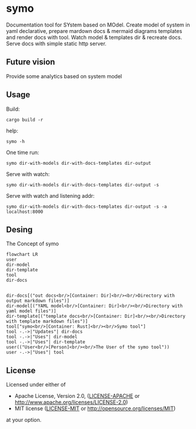 <!-- DO NOT EDIT; Autogenerated -->

# symo

Documentation tool for SYstem based on MOdel. Create model of system in yaml
declarative, prepare mardown docs & mermaid diagrams templates and render docs
with tool. Watch model & templates dir & recreate docs. Serve docs with simple
static http server.

## Future vision

Provide some analytics based on system model

## Usage

Build:
```
cargo build -r
```

help:
```
symo -h
```

One time run:
```
symo dir-with-models dir-with-docs-templates dir-output
```

Serve with watch:
```
symo dir-with-models dir-with-docs-templates dir-output -s
```

Serve with watch and listening addr:
```
symo dir-with-models dir-with-docs-templates dir-output -s -a localhost:8000
```

## Desing

The Concept of symo

```mermaid
flowchart LR
user
dir-model
dir-template
tool
dir-docs


dir-docs[("out docs<br/>[Container: Dir]<br/><br/>Directory with output markdown files")]
dir-model[("YAML model<br/>[Container: Dir]<br/><br/>Directory with yaml model files")]
dir-template[("template docs<br/>[Container: Dir]<br/><br/>Directory with template markdown files")]
tool["symo<br/>[Container: Rust]<br/><br/>Symo tool"]
tool -.->|"Updates"| dir-docs
tool -.->|"Uses"| dir-model
tool -.->|"Uses"| dir-template
user(("User<br/>[Person]<br/><br/>The User of the symo tool"))
user -.->|"Uses"| tool
```


## License

Licensed under either of

 * Apache License, Version 2.0, ([LICENSE-APACHE](LICENSE-APACHE) or http://www.apache.org/licenses/LICENSE-2.0)
 * MIT license ([LICENSE-MIT](LICENSE-MIT) or http://opensource.org/licenses/MIT)

at your option.
